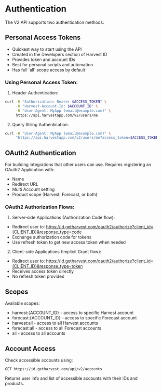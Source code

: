 # Authentication

The V2 API supports two authentication methods:

## Personal Access Tokens

- Quickest way to start using the API
- Created in the Developers section of Harvest ID
- Provides token and account IDs
- Best for personal scripts and automation
- Has full 'all' scope access by default

### Using Personal Access Token:

1. Header Authentication:
```bash
curl -H "Authorization: Bearer $ACCESS_TOKEN" \
     -H "Harvest-Account-Id: $ACCOUNT_ID" \
     -H "User-Agent: MyApp (email@example.com)" \
     https://api.harvestapp.com/v2/users/me
```

2. Query String Authentication:
```bash
curl -H "User-Agent: MyApp (email@example.com)" \
     "https://api.harvestapp.com/v2/users/me?access_token=$ACCESS_TOKEN&account_id=$ACCOUNT_ID"
```

## OAuth2 Authentication

For building integrations that other users can use. Requires registering an OAuth2 Application with:
- Name
- Redirect URL
- Multi Account setting
- Product scope (Harvest, Forecast, or both)

### OAuth2 Authorization Flows:

1. Server-side Applications (Authorization Code flow):
- Redirect user to: https://id.getharvest.com/oauth2/authorize?client_id={CLIENT_ID}&response_type=code
- Exchange authorization code for tokens
- Use refresh token to get new access token when needed

2. Client-side Applications (Implicit Grant flow):
- Redirect user to: https://id.getharvest.com/oauth2/authorize?client_id={CLIENT_ID}&response_type=token
- Receives access token directly
- No refresh token provided

## Scopes

Available scopes:
- harvest:{ACCOUNT_ID} - access to specific Harvest account
- forecast:{ACCOUNT_ID} - access to specific Forecast account
- harvest:all - access to all Harvest accounts
- forecast:all - access to all Forecast accounts
- all - access to all accounts

## Account Access

Check accessible accounts using:
```bash
GET https://id.getharvest.com/api/v2/accounts
```

Returns user info and list of accessible accounts with their IDs and products.